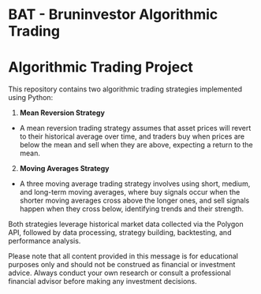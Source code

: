 # BAT - Bruninvestor Algorithmic Trading

# Algorithmic Trading Project

This repository contains two algorithmic trading strategies implemented using Python:

1. **Mean Reversion Strategy**
- A mean reversion trading strategy assumes that asset prices will revert to their historical average over time, and traders buy when prices are below the mean and sell when they are above, expecting a return to the mean.
2. **Moving Averages Strategy**
- A three moving average trading strategy involves using short, medium, and long-term moving averages, where buy signals occur when the shorter moving averages cross above the longer ones, and sell signals happen when they cross below, identifying trends and their strength.

Both strategies leverage historical market data collected via the Polygon API, followed by data processing, strategy building, backtesting, and performance analysis.

Please note that all content provided in this message is for educational purposes only and should not be construed as financial or investment advice. Always conduct your own research or consult a professional financial advisor before making any investment decisions.